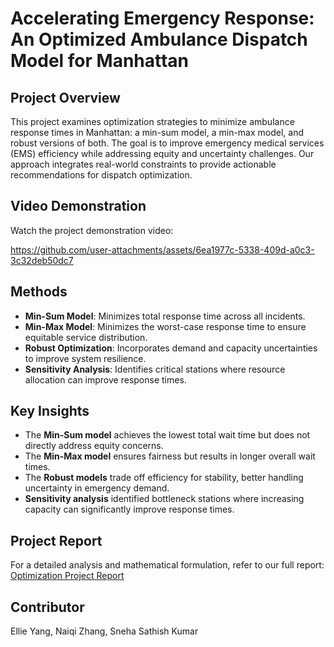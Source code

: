 # Accelerating Emergency Response: An Optimized Ambulance Dispatch Model for Manhattan

## Project Overview
This project examines optimization strategies to minimize ambulance response times in Manhattan: a min-sum model, a min-max model, and robust versions of both. The goal is to improve emergency medical services (EMS) efficiency while addressing equity and uncertainty challenges. Our approach integrates real-world constraints to provide actionable recommendations for dispatch optimization.

## Video Demonstration
Watch the project demonstration video:


https://github.com/user-attachments/assets/6ea1977c-5338-409d-a0c3-3c32deb50dc7




## Methods
- **Min-Sum Model**: Minimizes total response time across all incidents.
- **Min-Max Model**: Minimizes the worst-case response time to ensure equitable service distribution.
- **Robust Optimization**: Incorporates demand and capacity uncertainties to improve system resilience.
- **Sensitivity Analysis**: Identifies critical stations where resource allocation can improve response times.

## Key Insights
- The **Min-Sum model** achieves the lowest total wait time but does not directly address equity concerns.
- The **Min-Max model** ensures fairness but results in longer overall wait times.
- The **Robust models** trade off efficiency for stability, better handling uncertainty in emergency demand.
- **Sensitivity analysis** identified bottleneck stations where increasing capacity can significantly improve response times.

## Project Report
For a detailed analysis and mathematical formulation, refer to our full report:
[Optimization Project Report](Deliverables/Optimization_Project_Report.pdf)

## Contributor
Ellie Yang, Naiqi Zhang, Sneha Sathish Kumar
